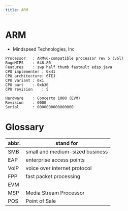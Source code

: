 ```yaml
---
title: ARM
---
```


# ARM

- Mindspeed Technologies, Inc

```
Processor	: ARMv6-compatible processor rev 5 (v6l)
BogoMIPS	: 648.80
Features	: swp half thumb fastmult edsp java
CPU implementer	: 0x41
CPU architecture: 6TEJ
CPU variant	: 0x1
CPU part	: 0xb36
CPU revision	: 5

Hardware	: Comcerto 1000 (EVM)
Revision	: 0000
Serial		: 0000000000000000
```

# Glossary

| abbr. | stand for                       |
| ----- | ------------------------------- |
| SMB   | small and medium-sized business |
| EAP   | enterprise access points        |
| VoIP  | voice over internet protocol    |
| FPP   | fast packet processing          |
| EVM   |
| MSP   | Media Stream Processor          |
| POS   | Point of Sale                   |
